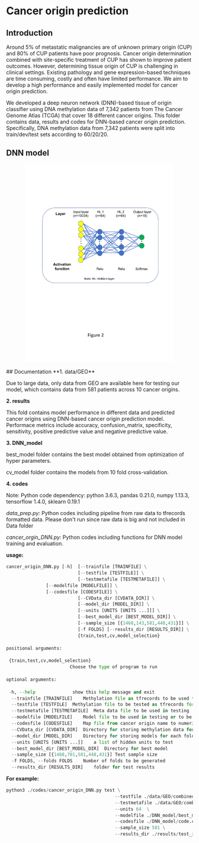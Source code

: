 
# Cancer origin prediction
## Introduction
   Around 5% of metastatic malignancies are of unknown primary origin (CUP) and 80% of CUP patients have poor prognosis. Cancer origin determination combined with site-specific treatment of CUP has shown to improve patient outcomes. However, determining tissue origin of CUP is challenging in clinical settings. Existing pathology and gene expression-based techniques are time consuming, costly and often have limited performance. We aim to develop a high performance and easily implemented model for cancer origin prediction.
   
   We developed a deep neuron network (DNN)-based tissue of origin classifier using DNA methylation data of 7,342 patients from The Cancer Genome Atlas (TCGA) that cover 18 different cancer origins. 
This folder contains data, results and codes for DNN-based cancer origin prediction. Specifically, DNA methylation data from 7,342 patients were split into train/dev/test sets according to 60/20/20.

## DNN model
<p align="center">
  <img src="./figures/model.pdf" width="400">
</p>
## Documentation
**1. data/GEO**

  Due to large data, only data from GEO are available here for testing our model, which contains data from 581 patients across 10 cancer origins.

**2. results**
   
   This fold contains model performance in different data and predicted cancer origins using DNN-based cancer origin prediction model. Performace metrics include accuracy,  confusion_matrix, specificity, sensitivity, positive predictive value and negative predictive value.

**3. DNN_model**
   
   best_model folder contains the best model obtained from optimization of hyper parameters.
   
   cv_model folder contains the models from 10 fold cross-validation.

**4. codes**

   Note: Python code dependency: python 3.6.3, pandas 0.21.0, numpy 1.13.3, tensorflow 1.4.0, sklearn 0.19.1
   
   *data_prep.py:* Python codes including pipeline from raw data to tfrecords formatted data. Please don't run since raw data is big and not included in Data folder

   *cancer_orgin_DNN.py:*  Python codes including functions for DNN model training and evaluation.



   **usage:**
   ```python
   cancer_origin_DNN.py [-h]  [--trainfile [TRAINFILE] \
                              [--testfile [TESTFILE]] \
                              [--testmetafile [TESTMETAFILE]] \
			      [--modelfile [MODELFILE]] \
			      [--codesfile [CODESFILE]] \
                              [--CVData_dir [CVDATA_DIR]] \
                              [--model_dir [MODEL_DIR]] \
                              [--units [UNITS [UNITS ...]]] \
                              [--best_model_dir [BEST_MODEL_DIR]] \
                              [--sample_size [{1468,143,581,448,431}]] \
                              [-f FOLDS] [--results_dir [RESULTS_DIR]] \
                              {train,test,cv,model_selection}
   
   positional arguments:
    
    {train,test,cv,model_selection}
                           Choose the type of program to run

   optional arguments:
    
    -h, --help            	show this help message and exit
     --trainfile [TRAINFILE]	Methylation file as tfrecords to be used for training model
     --testfile [TESTFILE]	Methylation file to be tested as tfrecords format
     --testmetafile [TESTMETAFILE]	Meta data file to be used in testing
     --modelfile [MODELFILE]	Model file to be used in testing or to be saved in training.
     --codesfile [CODESFILE]	Map file from cancer origin name to numeric value as csv format.
     --CVData_dir [CVDATA_DIR]	Directory for storing methylation data for each fold
     --model_dir [MODEL_DIR]	Directory for storing models for each fold
     --units [UNITS [UNITS ...]]	a list of hidden units to test
     --best_model_dir [BEST_MODEL_DIR]	Directory for best model
     --sample_size [{1468,701,581,448,431}]	Test sample size
     -f FOLDS, --folds FOLDS	Number of folds to be generated
     --results_dir [RESULTS_DIR]	folder for test results

   ```
   **For example:**
   ```python
   python3 ./codes/cancer_origin_DNN.py test \
                                            --testfile ./data/GEO/combined_final.tfrecords \
                                            --testmetafile ./data/GEO/combined_final_meta.csv \
                                            --units 64  \
                                            --modelfile ./DNN_model/best_model/model_0.ckpt \
                                            --codesfile ./DNN_model/code.csv \
                                            --sample_size 581 \
                                            --results_dir ./results/test_ind/
  ```
